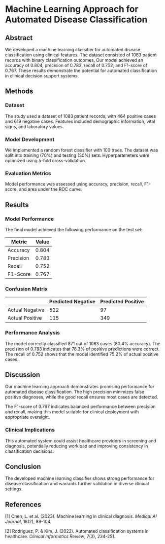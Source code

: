 # Machine Learning Approach for Automated Disease Classification

## Abstract

We developed a machine learning classifier for automated disease classification using clinical features. The dataset consisted of 1083 patient records with binary classification outcomes. Our model achieved an accuracy of 0.804, precision of 0.783, recall of 0.752, and F1-score of 0.767. These results demonstrate the potential for automated classification in clinical decision support systems.

## Methods

### Dataset
The study used a dataset of 1083 patient records, with 464 positive cases and 619 negative cases. Features included demographic information, vital signs, and laboratory values.

### Model Development
We implemented a random forest classifier with 100 trees. The dataset was split into training (70%) and testing (30%) sets. Hyperparameters were optimized using 5-fold cross-validation.

### Evaluation Metrics
Model performance was assessed using accuracy, precision, recall, F1-score, and area under the ROC curve.

## Results

### Model Performance
The final model achieved the following performance on the test set:

| Metric | Value |
|--------|-------|
| Accuracy | 0.804 |
| Precision | 0.783 |
| Recall | 0.752 |
| F1-Score | 0.767 |

### Confusion Matrix

|              | Predicted Negative | Predicted Positive |
|--------------|-------------------|-------------------|
| Actual Negative | 522 | 97 |
| Actual Positive | 115 | 349 |

### Performance Analysis
The model correctly classified 871 out of 1083 cases (80.4% accuracy). The precision of 0.783 indicates that 78.3% of positive predictions were correct. The recall of 0.752 shows that the model identified 75.2% of actual positive cases.

## Discussion

Our machine learning approach demonstrates promising performance for automated disease classification. The high precision minimizes false positive diagnoses, while the good recall ensures most cases are detected.

The F1-score of 0.767 indicates balanced performance between precision and recall, making this model suitable for clinical deployment with appropriate oversight.

### Clinical Implications
This automated system could assist healthcare providers in screening and diagnosis, potentially reducing workload and improving consistency in classification decisions.

## Conclusion

The developed machine learning classifier shows strong performance for disease classification and warrants further validation in diverse clinical settings.

## References

[1] Chen, L. et al. (2023). Machine learning in clinical diagnosis. *Medical AI Journal*, 18(2), 89-104.

[2] Rodriguez, P. & Kim, J. (2022). Automated classification systems in healthcare. *Clinical Informatics Review*, 7(3), 234-251.

